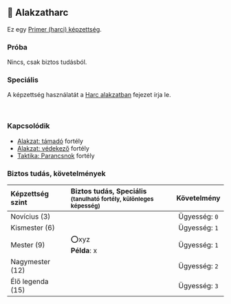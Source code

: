 ## 🔵 Alakzatharc

Ez egy [Primer (harci) képzettség](../016_primer_szekunder_ismeretek.md).

### Próba

Nincs, csak biztos tudásból.

### Speciális

A képzettség használatát a [Harc alakzatban](../065_03_harc_alakzatban.md) fejezet írja le.

<br />

### Kapcsolódik

- [Alakzat: támadó](../fortelyok.harci/alakzat_tamado.md) fortély
- [Alakzat: védekező](../fortelyok.harci/alakzat_vedekezo.md) fortély
- [Taktika: Parancsnok](../fortelyok.harci/taktika_parancsnok.md) fortély

### Biztos tudás, követelmények

| Képzettség szint | Biztos tudás, Speciális <br /><sub>(tanulható fortély, különleges  képesség)</sub> |  Követelmény  |
| :--------------- | :--------------------------------------------------------------------------------- | :-----------: |
| Novícius (3)     |                                                                                    | Ügyesség: `0` |
| Kismester (6)    |                                                                                    | Ügyesség: `1` |
| Mester (9)       | ⭕xyz <br /> **Példa**: x                                                           | Ügyesség: `1` |
| Nagymester (12)  |                                                                                    | Ügyesség: `2` |
| Élő legenda (15) |                                                                                    | Ügyesség: `3` |
